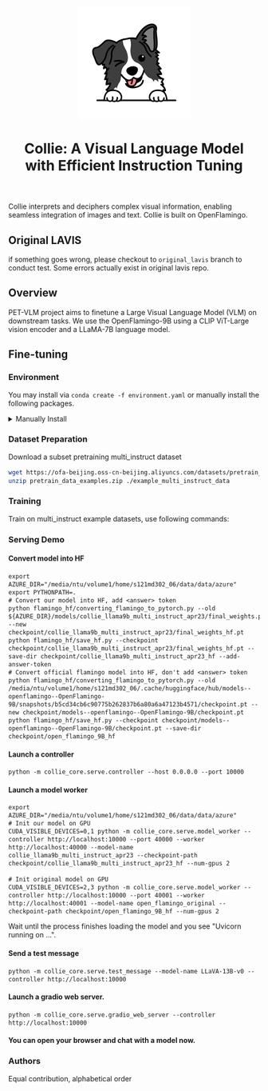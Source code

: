 <header><img src="./assets/collie_icon.png" alt="Collie Icon"><h1>Collie: A Visual Language Model with Efficient Instruction Tuning</h1></header>

Collie interprets and deciphers complex visual information, enabling seamless integration of images and text. Collie is built on OpenFlamingo.

## Original LAVIS

if something goes wrong, please checkout to `original_lavis` branch to conduct test. Some errors actually exist in original lavis repo.

## Overview

PET-VLM project aims to finetune a Large Visual Language Model (VLM) on downstream tasks. We use the OpenFlamingo-9B using a CLIP ViT-Large vision encoder and a LLaMA-7B language model.

## Fine-tuning

### Environment

You may install via `conda create -f environment.yaml` or manually install the following packages.
<details>
<summary>Manually Install</summary>

``` bash
conda install pytorch=2.0.0 torchvision=0.15.0 pytorch-cuda=11.8 -c pytorch -c nvidia -y
conda install -c conda-forge transformers=4.28.1 -y
conda install -c conda-forge datasets=2.11.0 -y
conda install -c conda-forge wandb=0.14.0 -y
conda install -c conda-forge braceexpand=0.1.5 -y
conda install -c conda-forge webdataset=0.2.48 -y
conda install -c conda-forge scipy=1.10.1 -y
conda install -c conda-forge sentencepiece=0.1.97 -y
conda install -c conda-forge einops=0.6.0 -y
pip install bitsandbytes==0.37.2
pip install open_clip_torch==2.16.0
pip install einops-exts==0.0.4
conda install -c conda-forge tensorboard=2.12.0 -y
conda install -c conda-forge more-itertools=9.1.0 -y
conda install -c conda-forge black=23.3.0 -y
pip install gpustat

# install standford-corenlp-full
cd LAVIS/coco-caption;
sh get_stanford_models.sh
```

</details>

### Dataset Preparation

Download a subset pretraining multi_instruct dataset

```bash
wget https://ofa-beijing.oss-cn-beijing.aliyuncs.com/datasets/pretrain_data/pretrain_data_examples.zip;
unzip pretrain_data_examples.zip ./example_multi_instruct_data
```

### Training

Train on multi_instruct example datasets, use following commands:


### Serving Demo

#### Convert model into HF
```Shell
export AZURE_DIR="/media/ntu/volume1/home/s121md302_06/data/data/azure"
export PYTHONPATH=.
# Convert our model into HF, add <answer> token
python flamingo_hf/converting_flamingo_to_pytorch.py --old ${AZURE_DIR}/models/collie_llama9b_multi_instruct_apr23/final_weights.pt --new checkpoint/collie_llama9b_multi_instruct_apr23/final_weights_hf.pt
python flamingo_hf/save_hf.py --checkpoint checkpoint/collie_llama9b_multi_instruct_apr23/final_weights_hf.pt --save-dir checkpoint/collie_llama9b_multi_instruct_apr23_hf --add-answer-token
# Convert official flamingo model into HF, don't add <answer> token
python flamingo_hf/converting_flamingo_to_pytorch.py --old /media/ntu/volume1/home/s121md302_06/.cache/huggingface/hub/models--openflamingo--OpenFlamingo-9B/snapshots/b5cd34cb6c90775b262837b6a80a6a47123b4571/checkpoint.pt --new checkpoint/models--openflamingo--OpenFlamingo-9B/checkpoint.pt
python flamingo_hf/save_hf.py --checkpoint checkpoint/models--openflamingo--OpenFlamingo-9B/checkpoint.pt --save-dir checkpoint/open_flamingo_9B_hf
```

#### Launch a controller
```Shell
python -m collie_core.serve.controller --host 0.0.0.0 --port 10000
```

#### Launch a model worker
```Shell
export AZURE_DIR="/media/ntu/volume1/home/s121md302_06/data/data/azure"
# Init our model on GPU
CUDA_VISIBLE_DEVICES=0,1 python -m collie_core.serve.model_worker --controller http://localhost:10000 --port 40000 --worker http://localhost:40000 --model-name collie_llama9b_multi_instruct_apr23 --checkpoint-path checkpoint/collie_llama9b_multi_instruct_apr23_hf --num-gpus 2

# Init original model on GPU
CUDA_VISIBLE_DEVICES=2,3 python -m collie_core.serve.model_worker --controller http://localhost:10000 --port 40001 --worker http://localhost:40001 --model-name open_flamingo_original --checkpoint-path checkpoint/open_flamingo_9B_hf --num-gpus 2
```
Wait until the process finishes loading the model and you see "Uvicorn running on ...".

#### Send a test message
```Shell
python -m collie_core.serve.test_message --model-name LLaVA-13B-v0 --controller http://localhost:10000
```

#### Launch a gradio web server.
```Shell
python -m collie_core.serve.gradio_web_server --controller http://localhost:10000
```
#### You can open your browser and chat with a model now.

### Authors

Equal contribution, alphabetical order
